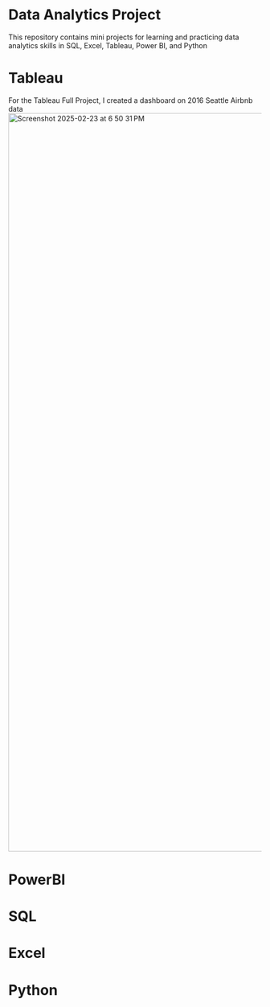# Data Analytics Project
This repository contains mini projects for learning and practicing data analytics skills in SQL, Excel, Tableau, Power BI, and Python

# Tableau
For the Tableau Full Project, I created a dashboard on 2016 Seattle Airbnb data
<img width="1470" alt="Screenshot 2025-02-23 at 6 50 31 PM" src="https://github.com/user-attachments/assets/33926102-55ae-4f8d-a8bc-1cb44bacca53" />

# PowerBI

# SQL

# Excel

# Python
